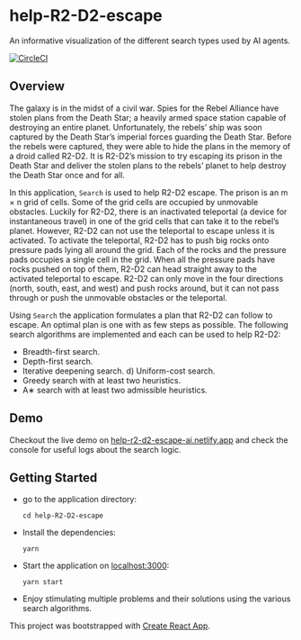 # help-R2-D2-escape
An informative visualization of the different search types used by AI agents.

[![CircleCI](https://circleci.com/gh/A-Tokyo/help-r2-d2-escape.svg?style=svg&circle-token=b3c33d87b5484c5b5834878c5b57aed670591db1)](https://circleci.com/gh/A-Tokyo/help-r2-d2-escape)

## Overview
The galaxy is in the midst of a civil war. Spies for the Rebel Alliance have stolen plans from the Death Star; a heavily armed space station capable of destroying an entire planet. Unfortunately, the rebels’ ship was soon captured by the Death Star’s imperial forces guarding the Death Star. Before the rebels were captured, they were able to hide the plans in the memory of a droid called R2-D2. It is R2-D2’s mission to try escaping its prison in the Death Star and deliver the stolen plans to the rebels’ planet to help destroy the Death Star once and for all.

In this application, `Search` is used to help R2-D2 escape. The prison is an m × n grid of cells. Some of the grid cells are occupied by unmovable obstacles. Luckily for R2-D2, there is an inactivated teleportal (a device for instantaneous travel) in one of the grid cells that can take it to the rebel’s planet. However, R2-D2 can not use the teleportal to escape unless it is activated. To activate the teleportal, R2-D2 has to push big rocks onto pressure pads lying all around the grid. Each of the rocks and the pressure pads occupies a single cell in the grid. When all the pressure pads have rocks pushed on top of them, R2-D2 can head straight away to the activated teleportal to escape. R2-D2 can only move in the four directions (north, south, east, and west) and push rocks around, but it can not pass through or push the unmovable obstacles or the teleportal.

Using `Search` the application formulates a plan that R2-D2 can follow to escape. An optimal plan is one with as few steps as possible. The following search algorithms are implemented and each can be used to help R2-D2:
- Breadth-first search.
- Depth-first search.
- Iterative deepening search. d) Uniform-cost search.
- Greedy search with at least two heuristics.
- A∗ search with at least two admissible heuristics.

## Demo
Checkout the live demo on [help-r2-d2-escape-ai.netlify.app](https://help-r2-d2-escape-ai.netlify.app) and check the console for useful logs about the search logic.

## Getting Started
- go to the application directory:
  ```
  cd help-R2-D2-escape
  ```
- Install the dependencies:
  ```
  yarn
  ```
- Start the application on [localhost:3000](http://localhost:3000/):
  ```
  yarn start
  ```
- Enjoy stimulating multiple problems and their solutions using the various search algorithms.

This project was bootstrapped with [Create React App](https://github.com/facebookincubator/create-react-app).
